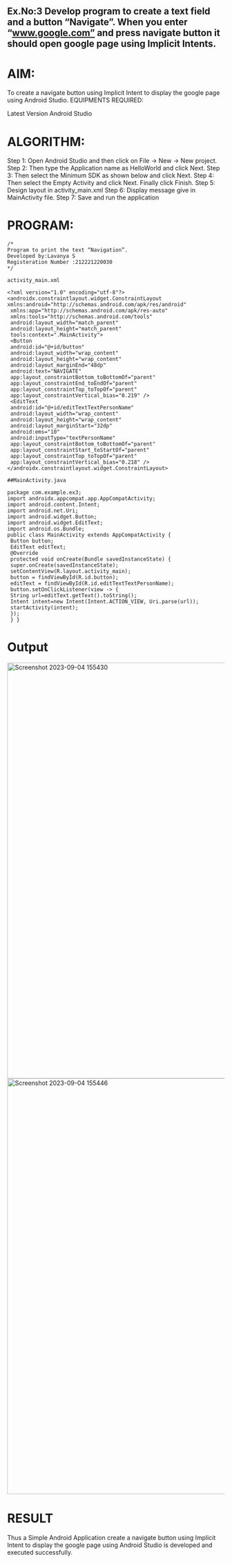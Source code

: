 ## Ex.No:3 Develop program to create a text field and a button “Navigate”. When you enter “www.google.com” and press navigate button it should open google page using Implicit Intents.
# AIM:

To create a navigate button using Implicit Intent to display the google page using Android Studio.
EQUIPMENTS REQUIRED:

Latest Version Android Studio
# ALGORITHM:

Step 1: Open Android Studio and then click on File -> New -> New project.
Step 2: Then type the Application name as HelloWorld and click Next.
Step 3: Then select the Minimum SDK as shown below and click Next.
Step 4: Then select the Empty Activity and click Next. Finally click Finish. 
Step 5: Design layout in activity_main.xml 
Step 6: Display message give in MainActivity file. 
Step 7: Save and run the application
# PROGRAM:
```
/*
Program to print the text “Navigation”.
Developed by:Lavanya S
Registeration Number :212221220030
*/

activity_main.xml

<?xml version="1.0" encoding="utf-8"?>
<androidx.constraintlayout.widget.ConstraintLayout 
xmlns:android="http://schemas.android.com/apk/res/android"
 xmlns:app="http://schemas.android.com/apk/res-auto"
 xmlns:tools="http://schemas.android.com/tools"
 android:layout_width="match_parent"
 android:layout_height="match_parent"
 tools:context=".MainActivity">
 <Button
 android:id="@+id/button"
 android:layout_width="wrap_content"
 android:layout_height="wrap_content"
 android:layout_marginEnd="48dp"
 android:text="NAVIGATE"
 app:layout_constraintBottom_toBottomOf="parent"
 app:layout_constraintEnd_toEndOf="parent"
 app:layout_constraintTop_toTopOf="parent"
 app:layout_constraintVertical_bias="0.219" />
 <EditText
 android:id="@+id/editTextTextPersonName"
 android:layout_width="wrap_content"
 android:layout_height="wrap_content"
 android:layout_marginStart="32dp"
 android:ems="10"
 android:inputType="textPersonName"
 app:layout_constraintBottom_toBottomOf="parent"
 app:layout_constraintStart_toStartOf="parent"
 app:layout_constraintTop_toTopOf="parent"
 app:layout_constraintVertical_bias="0.218" />
</androidx.constraintlayout.widget.ConstraintLayout>

##MainActivity.java

package com.example.ex3;
import androidx.appcompat.app.AppCompatActivity;
import android.content.Intent;
import android.net.Uri;
import android.widget.Button;
import android.widget.EditText;
import android.os.Bundle;
public class MainActivity extends AppCompatActivity {
 Button button;
 EditText editText;
 @Override
 protected void onCreate(Bundle savedInstanceState) {
 super.onCreate(savedInstanceState);
 setContentView(R.layout.activity_main);
 button = findViewById(R.id.button);
 editText = findViewById(R.id.editTextTextPersonName);
 button.setOnClickListener(view -> {
 String url=editText.getText().toString();
 Intent intent=new Intent(Intent.ACTION_VIEW, Uri.parse(url));
 startActivity(intent);
 });
 } }
```
# Output
<img width="960" alt="Screenshot 2023-09-04 155430" src="https://github.com/mehanthyka/navigation/assets/127507580/3dfc836f-c715-4842-948d-8553cea81b39">
<img width="960" alt="Screenshot 2023-09-04 155446" src="https://github.com/mehanthyka/navigation/assets/127507580/49eff214-4fb5-4975-8153-a8f7e1ecbbf4">

# RESULT
Thus a Simple Android Application create a navigate button using Implicit Intent to display the google page using Android Studio is developed and executed successfully.
